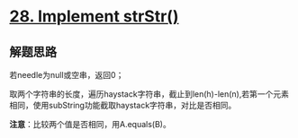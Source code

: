 # [28. Implement strStr()](https://leetcode-cn.com/problems/implement-strstr/)

## 解题思路

若needle为null或空串，返回0；

取两个字符串的长度，遍历haystack字符串，截止到len(h)-len(n),若第一个元素相同，使用subString功能截取haystack字符串，对比是否相同。

**注意**：比较两个值是否相同，用A.equals(B)。